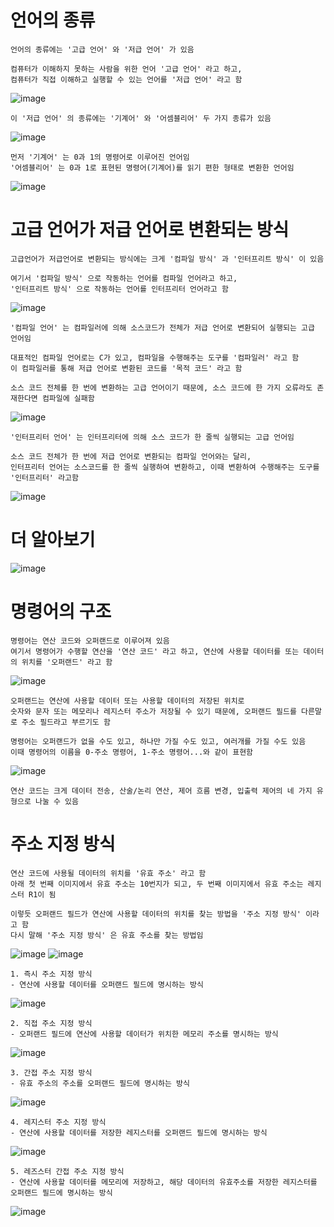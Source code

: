 # 언어의 종류
    언어의 종류에는 '고급 언어' 와 '저급 언어' 가 있음

    컴퓨터가 이해하지 못하는 사람을 위한 언어 '고급 언어' 라고 하고,
    컴퓨터가 직접 이해하고 실행할 수 있는 언어를 '저급 언어' 라고 함

![image](https://github.com/user-attachments/assets/2f2b9886-540f-4017-9d60-8c1edee891a5)

    이 '저급 언어' 의 종류에는 '기계어' 와 '어셈블리어' 두 가지 종류가 있음

![image](https://github.com/user-attachments/assets/9ddf32e0-b362-4af9-9e49-59990be7c186)    

    먼저 '기계어' 는 0과 1의 명령어로 이루어진 언어임
    '어셈블리어' 는 0과 1로 표현된 명령어(기계어)를 읽기 편한 형태로 변환한 언어임

![image](https://github.com/user-attachments/assets/574cd3b4-626d-4987-a25f-e521011056b7)

# 고급 언어가 저급 언어로 변환되는 방식

    고급언어가 저급언어로 변환되는 방식에는 크게 '컴파일 방식' 과 '인터프리트 방식' 이 있음

    여기서 '컴파일 방식' 으로 작동하는 언어를 컴파일 언어라고 하고,
    '인터프리트 방식' 으로 작동하는 언어를 인터프리터 언어라고 함

 ![image](https://github.com/user-attachments/assets/dd05eae3-6206-44a8-93b6-470fdb15abfe)

    '컴파일 언어' 는 컴파일러에 의해 소스코드가 전체가 저급 언어로 변환되어 실행되는 고급 언어임

    대표적인 컴파일 언어로는 C가 있고, 컴파일을 수행해주는 도구를 '컴파일러' 라고 함
    이 컴파일러를 통해 저급 언어로 변환된 코드를 '목적 코드' 라고 함 

    소스 코드 전체를 한 번에 변환하는 고급 언어이기 때문에, 소스 코드에 한 가지 오류라도 존재한다면 컴파일에 실패함

![image](https://github.com/user-attachments/assets/26d96a58-a331-4a7e-8c8a-8f53abf7dafb)

    '인터프리터 언어' 는 인터프리터에 의해 소스 코드가 한 줄씩 실행되는 고급 언어임

    소스 코드 전체가 한 번에 저급 언어로 변환되는 컴파일 언어와는 달리,
    인터프리터 언어는 소스코드를 한 줄씩 실행하여 변환하고, 이때 변환하여 수행해주는 도구를 '인터프리터' 라고함

![image](https://github.com/user-attachments/assets/cddc592f-1273-4c09-8320-f48229ead60f)

# 더 알아보기
![image](https://github.com/user-attachments/assets/441c69de-78e0-425b-a068-3fba411383c2)

# 명령어의 구조

    명령어는 연산 코드와 오퍼랜드로 이루어져 있음
    여기서 명령어가 수행할 연산을 '연산 코드' 라고 하고, 연산에 사용할 데이터를 또는 데이터의 위치를 '오퍼랜드' 라고 함

![image](https://github.com/user-attachments/assets/d00b957e-3484-4a16-b81e-18df888177de)

    오퍼랜드는 연산에 사용할 데이터 또는 사용할 데이터의 저장된 위치로
    숫자와 문자 또는 메모리나 레지스터 주소가 저장될 수 있기 때문에, 오퍼랜드 필드를 다른말로 주소 필드라고 부르기도 함

    명령어는 오퍼랜드가 없을 수도 있고, 하나만 가질 수도 있고, 여러개를 가질 수도 있음
    이때 명령어의 이름을 0-주소 명령어, 1-주소 명령어...와 같이 표현함

![image](https://github.com/user-attachments/assets/67ec5c09-6350-4814-8671-d35332b5f5ce)

    연산 코드는 크게 데이터 전송, 산술/논리 연산, 제어 흐름 변경, 입출력 제어의 네 가지 유형으로 나눌 수 있음
    
# 주소 지정 방식

    연산 코드에 사용될 데이터의 위치를 '유효 주소' 라고 함
    아래 첫 번째 이미지에서 유효 주소는 10번지가 되고, 두 번째 이미지에서 유효 주소는 레지스터 R1이 됨

    이렇듯 오퍼랜드 필드가 연산에 사용할 데이터의 위치를 찾는 방법을 '주소 지정 방식' 이라고 함
    다시 말해 '주소 지정 방식' 은 유효 주소를 찾는 방법임

![image](https://github.com/user-attachments/assets/435b0236-0191-4ac4-8048-7d7174115645)
![image](https://github.com/user-attachments/assets/b402399c-bf6e-4445-ae92-15b6684413bf)

    1. 즉시 주소 지정 방식
    - 연산에 사용할 데이터를 오퍼랜드 필드에 명시하는 방식
![image](https://github.com/user-attachments/assets/4bcfe0c9-b20b-4238-b0c5-e14e938fd0d3)

    2. 직접 주소 지정 방식
    - 오퍼랜드 필드에 연산에 사용할 데이터가 위치한 메모리 주소를 명시하는 방식
![image](https://github.com/user-attachments/assets/c31a15e0-f954-4c0e-b4cb-b9cc899a85f3)

    3. 간접 주소 지정 방식
    - 유효 주소의 주소를 오퍼랜드 필드에 명시하는 방식
![image](https://github.com/user-attachments/assets/404fdd19-8d03-49bb-8a59-ceed590333fb)

    4. 레지스터 주소 지정 방식
    - 연산에 사용할 데이터를 저장한 레지스터를 오퍼랜드 필드에 명시하는 방식
![image](https://github.com/user-attachments/assets/f9ea2c3d-ce2a-4782-b500-b0d8ba03961e)

    5. 레즈스터 간접 주소 지정 방식
    - 연산에 사용할 데이터를 메모리에 저장하고, 해당 데이터의 유효주소를 저장한 레지스터를 오퍼랜드 필드에 명시하는 방식
![image](https://github.com/user-attachments/assets/d09cb051-d3a1-4a6a-a0ac-f12f3c8b1f02)

